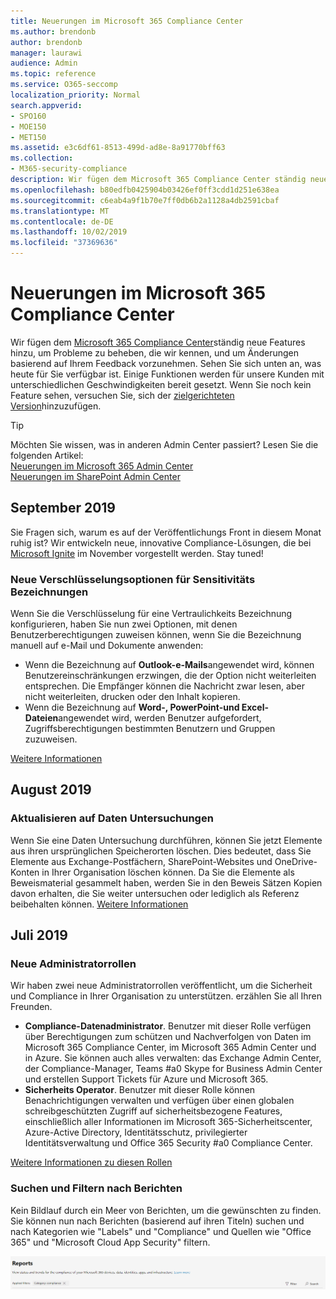 ```yaml
---
title: Neuerungen im Microsoft 365 Compliance Center
ms.author: brendonb
author: brendonb
manager: laurawi
audience: Admin
ms.topic: reference
ms.service: O365-seccomp
localization_priority: Normal
search.appverid:
- SPO160
- MOE150
- MET150
ms.assetid: e3c6df61-8513-499d-ad8e-8a91770bff63
ms.collection:
- M365-security-compliance
description: Wir fügen dem Microsoft 365 Compliance Center ständig neue Features hinzu, um Probleme zu beheben, die wir kennen, und um Änderungen basierend auf Ihrem Feedback vorzunehmen. Finden Sie heraus, was wir bis zu diesem Monat gemacht haben.
ms.openlocfilehash: b80edfb0425904b03426ef0ff3cdd1d251e638ea
ms.sourcegitcommit: c6eab4a9f1b70e7ff0db6b2a1128a4db2591cbaf
ms.translationtype: MT
ms.contentlocale: de-DE
ms.lasthandoff: 10/02/2019
ms.locfileid: "37369636"
---
```

# <a name="whats-new-in-the-microsoft-365-compliance-center"></a>Neuerungen im Microsoft 365 Compliance Center

Wir fügen dem [Microsoft 365 Compliance Center](microsoft-365-compliance-center.md)ständig neue Features hinzu, um Probleme zu beheben, die wir kennen, und um Änderungen basierend auf Ihrem Feedback vorzunehmen. Sehen Sie sich unten an, was heute für Sie verfügbar ist. Einige Funktionen werden für unsere Kunden mit unterschiedlichen Geschwindigkeiten bereit gesetzt. Wenn Sie noch kein Feature sehen, versuchen Sie, sich der [zielgerichteten Version](https://docs.microsoft.com/office365/admin/manage/release-options-in-office-365)hinzuzufügen.

> [!TIP]
> Möchten Sie wissen, was in anderen Admin Center passiert? Lesen Sie die folgenden Artikel:<br>[Neuerungen im Microsoft 365 Admin Center](https://docs.microsoft.com/office365/admin/whats-new-in-preview?view=o365-worldwide)<br>[Neuerungen im SharePoint Admin Center](https://docs.microsoft.com/sharepoint/what-s-new-in-admin-center)

## <a name="september-2019"></a>September 2019

Sie Fragen sich, warum es auf der Veröffentlichungs Front in diesem Monat ruhig ist? Wir entwickeln neue, innovative Compliance-Lösungen, die bei [Microsoft Ignite](https://www.microsoft.com/ignite) im November vorgestellt werden. Stay tuned!

### <a name="new-encryption-options-for-sensitivity-labels"></a>Neue Verschlüsselungsoptionen für Sensitivitäts Bezeichnungen 

Wenn Sie die Verschlüsselung für eine Vertraulichkeits Bezeichnung konfigurieren, haben Sie nun zwei Optionen, mit denen Benutzerberechtigungen zuweisen können, wenn Sie die Bezeichnung manuell auf e-Mail und Dokumente anwenden:<br>
- Wenn die Bezeichnung auf **Outlook-e-Mails**angewendet wird, können Benutzereinschränkungen erzwingen, die der Option nicht weiterleiten entsprechen. Die Empfänger können die Nachricht zwar lesen, aber nicht weiterleiten, drucken oder den Inhalt kopieren.
- Wenn die Bezeichnung auf **Word-, PowerPoint-und Excel-Dateien**angewendet wird, werden Benutzer aufgefordert, Zugriffsberechtigungen bestimmten Benutzern und Gruppen zuzuweisen.

[Weitere Informationen](encryption-sensitivity-labels.md#let-users-assign-permissions)

## <a name="august-2019"></a>August 2019

### <a name="update-to-data-investigations"></a>Aktualisieren auf Daten Untersuchungen

Wenn Sie eine Daten Untersuchung durchführen, können Sie jetzt Elemente aus ihren ursprünglichen Speicherorten löschen. Dies bedeutet, dass Sie Elemente aus Exchange-Postfächern, SharePoint-Websites und OneDrive-Konten in Ihrer Organisation löschen können. Da Sie die Elemente als Beweismaterial gesammelt haben, werden Sie in den Beweis Sätzen Kopien davon erhalten, die Sie weiter untersuchen oder lediglich als Referenz beibehalten können. [Weitere Informationen](manage-data-spillage-incidents.md#step-4-delete-the-spilled-data) 

## <a name="july-2019"></a>Juli 2019

### <a name="new-admin-roles"></a>Neue Administratorrollen

Wir haben zwei neue Administratorrollen veröffentlicht, um die Sicherheit und Compliance in Ihrer Organisation zu unterstützen. erzählen Sie all Ihren Freunden.

- **Compliance-Datenadministrator**. Benutzer mit dieser Rolle verfügen über Berechtigungen zum schützen und Nachverfolgen von Daten im Microsoft 365 Compliance Center, im Microsoft 365 Admin Center und in Azure. Sie können auch alles verwalten: das Exchange Admin Center, der Compliance-Manager, Teams #a0 Skype for Business Admin Center und erstellen Support Tickets für Azure und Microsoft 365.
- **Sicherheits Operator**. Benutzer mit dieser Rolle können Benachrichtigungen verwalten und verfügen über einen globalen schreibgeschützten Zugriff auf sicherheitsbezogene Features, einschließlich aller Informationen im Microsoft 365-Sicherheitscenter, Azure-Active Directory, Identitätsschutz, privilegierter Identitätsverwaltung und Office 365 Security #a0 Compliance Center.

[Weitere Informationen zu diesen Rollen](https://docs.microsoft.com/microsoft-365/security//office-365-security/permissions-microsoft-365-compliance-security)

### <a name="search-and-filtering-for-reports"></a>Suchen und Filtern nach Berichten

Kein Bildlauf durch ein Meer von Berichten, um die gewünschten zu finden. Sie können nun nach Berichten (basierend auf ihren Titeln) suchen und nach Kategorien wie "Labels" und "Compliance" und Quellen wie "Office 365" und "Microsoft Cloud App Security" filtern.

![Bildschirmaufzeichnung der Such-und Filterschaltflächen für Berichte mit einem angewendeten Filter](media/mcc_report_filtering.png)

